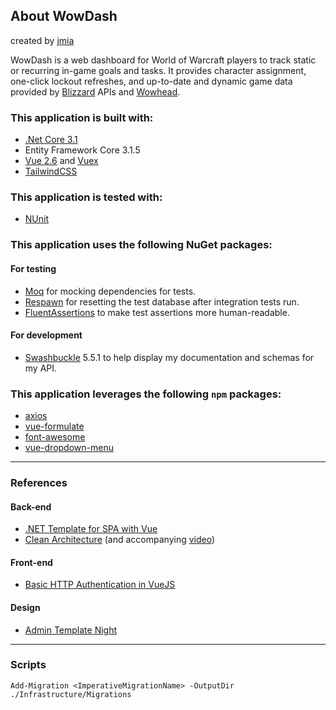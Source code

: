 ## About WowDash

created by [jmia](https://github.com/jmia)

WowDash is a web dashboard for World of Warcraft players to track static or recurring in-game goals and tasks. It provides character assignment, one-click lockout refreshes, and up-to-date and dynamic game data provided by [Blizzard](https://develop.battle.net/documentation/world-of-warcraft/game-data-apis) APIs and [Wowhead](https://www.wowhead.com/).

### This application is built with:
- [.Net Core 3.1](https://docs.microsoft.com/en-us/aspnet/core/?view=aspnetcore-3.1)
- Entity Framework Core 3.1.5
- [Vue 2.6](https://vuejs.org/v2/guide/) and [Vuex](https://vuex.vuejs.org/)
- [TailwindCSS](https://tailwindcss.com/)

### This application is tested with:
- [NUnit](https://docs.nunit.org/)

### This application uses the following NuGet packages:
#### For testing
- [Moq](https://github.com/Moq/moq4/wiki/Quickstart) for mocking dependencies for tests.
- [Respawn](https://github.com/jbogard/Respawn) for resetting the test database after integration tests run.
- [FluentAssertions](https://fluentassertions.com/) to make test assertions more human-readable.
#### For development
- [Swashbuckle](https://docs.microsoft.com/en-us/aspnet/core/tutorials/getting-started-with-swashbuckle?view=aspnetcore-3.1&tabs=visual-studio) 5.5.1 to help display my documentation and schemas for my API.

### This application leverages the following `npm` packages:
- [axios](https://www.axios.com/)
- [vue-formulate](https://vueformulate.com/)
- [font-awesome](https://fontawesome.com/)
- [vue-dropdown-menu](https://innologica.github.io/vue-dropdown-menu/)

-----

### References

#### Back-end
- [.NET Template for SPA with Vue](https://medium.com/software-ateliers/asp-net-core-vue-template-with-custom-configuration-using-cli-3-0-8288e18ae80b)
- [Clean Architecture](https://jasontaylor.dev/clean-architecture-getting-started/) (and accompanying [video](https://www.youtube.com/watch?v=5OtUm1BLmG0))

#### Front-end
- [Basic HTTP Authentication in VueJS](https://jasonwatmore.com/post/2018/09/21/vuejs-basic-http-authentication-tutorial-example)

#### Design
- [Admin Template Night](https://github.com/tailwindtoolbox/Admin-Template-Night)

-----

### Scripts

```
Add-Migration <ImperativeMigrationName> -OutputDir ./Infrastructure/Migrations
```

